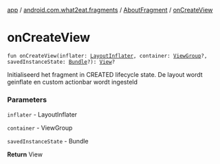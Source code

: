 [app](../../index.md) / [android.com.what2eat.fragments](../index.md) / [AboutFragment](index.md) / [onCreateView](./on-create-view.md)

# onCreateView

`fun onCreateView(inflater: `[`LayoutInflater`](https://developer.android.com/reference/android/view/LayoutInflater.html)`, container: `[`ViewGroup`](https://developer.android.com/reference/android/view/ViewGroup.html)`?, savedInstanceState: `[`Bundle`](https://developer.android.com/reference/android/os/Bundle.html)`?): `[`View`](https://developer.android.com/reference/android/view/View.html)`?`

Initialiseerd het fragment in CREATED lifecycle state. De layout wordt geinflate en custom
actionbar wordt ingesteld

### Parameters

`inflater` - LayoutInflater

`container` - ViewGroup

`savedInstanceState` - Bundle

**Return**
View

